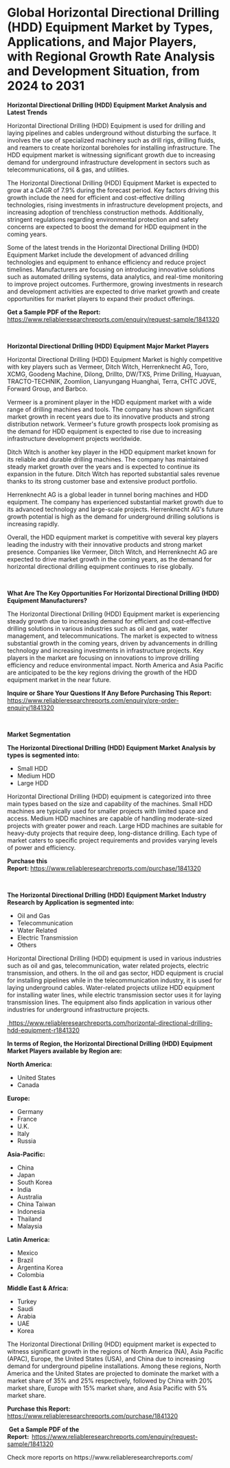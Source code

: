 <p><h1>Global Horizontal Directional Drilling (HDD) Equipment Market by Types, Applications, and Major Players, with Regional Growth Rate Analysis and Development Situation, from 2024 to 2031</h1></p><p><strong>Horizontal Directional Drilling (HDD) Equipment Market Analysis and Latest Trends</strong></p>
<p><p>Horizontal Directional Drilling (HDD) Equipment is used for drilling and laying pipelines and cables underground without disturbing the surface. It involves the use of specialized machinery such as drill rigs, drilling fluids, and reamers to create horizontal boreholes for installing infrastructure. The HDD equipment market is witnessing significant growth due to increasing demand for underground infrastructure development in sectors such as telecommunications, oil & gas, and utilities.</p><p>The Horizontal Directional Drilling (HDD) Equipment Market is expected to grow at a CAGR of 7.9% during the forecast period. Key factors driving this growth include the need for efficient and cost-effective drilling technologies, rising investments in infrastructure development projects, and increasing adoption of trenchless construction methods. Additionally, stringent regulations regarding environmental protection and safety concerns are expected to boost the demand for HDD equipment in the coming years.</p><p>Some of the latest trends in the Horizontal Directional Drilling (HDD) Equipment Market include the development of advanced drilling technologies and equipment to enhance efficiency and reduce project timelines. Manufacturers are focusing on introducing innovative solutions such as automated drilling systems, data analytics, and real-time monitoring to improve project outcomes. Furthermore, growing investments in research and development activities are expected to drive market growth and create opportunities for market players to expand their product offerings.</p></p>
<p><strong>Get a Sample PDF of the Report:&nbsp;</strong> <a href="https://www.reliableresearchreports.com/enquiry/request-sample/1841320">https://www.reliableresearchreports.com/enquiry/request-sample/1841320</a></p>
<p>&nbsp;</p>
<p><strong>Horizontal Directional Drilling (HDD) Equipment Major Market Players</strong></p>
<p><p>Horizontal Directional Drilling (HDD) Equipment Market is highly competitive with key players such as Vermeer, Ditch Witch, Herrenknecht AG, Toro, XCMG, Goodeng Machine, Dilong, Drillto, DW/TXS, Prime Drilling, Huayuan, TRACTO-TECHNIK, Zoomlion, Lianyungang Huanghai, Terra, CHTC JOVE, Forward Group, and Barbco.</p><p>Vermeer is a prominent player in the HDD equipment market with a wide range of drilling machines and tools. The company has shown significant market growth in recent years due to its innovative products and strong distribution network. Vermeer's future growth prospects look promising as the demand for HDD equipment is expected to rise due to increasing infrastructure development projects worldwide.</p><p>Ditch Witch is another key player in the HDD equipment market known for its reliable and durable drilling machines. The company has maintained steady market growth over the years and is expected to continue its expansion in the future. Ditch Witch has reported substantial sales revenue thanks to its strong customer base and extensive product portfolio.</p><p>Herrenknecht AG is a global leader in tunnel boring machines and HDD equipment. The company has experienced substantial market growth due to its advanced technology and large-scale projects. Herrenknecht AG's future growth potential is high as the demand for underground drilling solutions is increasing rapidly.</p><p>Overall, the HDD equipment market is competitive with several key players leading the industry with their innovative products and strong market presence. Companies like Vermeer, Ditch Witch, and Herrenknecht AG are expected to drive market growth in the coming years, as the demand for horizontal directional drilling equipment continues to rise globally.</p></p>
<p>&nbsp;</p>
<p><strong>What Are The Key Opportunities For Horizontal Directional Drilling (HDD) Equipment Manufacturers?</strong></p>
<p><p>The Horizontal Directional Drilling (HDD) Equipment market is experiencing steady growth due to increasing demand for efficient and cost-effective drilling solutions in various industries such as oil and gas, water management, and telecommunications. The market is expected to witness substantial growth in the coming years, driven by advancements in drilling technology and increasing investments in infrastructure projects. Key players in the market are focusing on innovations to improve drilling efficiency and reduce environmental impact. North America and Asia Pacific are anticipated to be the key regions driving the growth of the HDD equipment market in the near future.</p></p>
<p><strong>Inquire or Share Your Questions If Any Before Purchasing This Report:</strong> <a href="https://www.reliableresearchreports.com/enquiry/pre-order-enquiry/1841320">https://www.reliableresearchreports.com/enquiry/pre-order-enquiry/1841320</a></p>
<p>&nbsp;</p>
<p><strong>Market Segmentation</strong></p>
<p><strong>The Horizontal Directional Drilling (HDD) Equipment Market Analysis by types is segmented into:</strong></p>
<p><ul><li>Small HDD</li><li>Medium HDD</li><li>Large HDD</li></ul></p>
<p><p>Horizontal Directional Drilling (HDD) equipment is categorized into three main types based on the size and capability of the machines. Small HDD machines are typically used for smaller projects with limited space and access. Medium HDD machines are capable of handling moderate-sized projects with greater power and reach. Large HDD machines are suitable for heavy-duty projects that require deep, long-distance drilling. Each type of market caters to specific project requirements and provides varying levels of power and efficiency.</p></p>
<p><strong>Purchase this Report:&nbsp;</strong><a href="https://www.reliableresearchreports.com/purchase/1841320">https://www.reliableresearchreports.com/purchase/1841320</a></p>
<p>&nbsp;</p>
<p><strong>The Horizontal Directional Drilling (HDD) Equipment Market Industry Research by Application is segmented into:</strong></p>
<p><ul><li>Oil and Gas</li><li>Telecommunication</li><li>Water Related</li><li>Electric Transmission</li><li>Others</li></ul></p>
<p><p>Horizontal Directional Drilling (HDD) equipment is used in various industries such as oil and gas, telecommunication, water related projects, electric transmission, and others. In the oil and gas sector, HDD equipment is crucial for installing pipelines while in the telecommunication industry, it is used for laying underground cables. Water-related projects utilize HDD equipment for installing water lines, while electric transmission sector uses it for laying transmission lines. The equipment also finds application in various other industries for underground infrastructure projects.</p></p>
<p><a href="https://www.reliableresearchreports.com/horizontal-directional-drilling-hdd-equipment-r1841320">&nbsp;https://www.reliableresearchreports.com/horizontal-directional-drilling-hdd-equipment-r1841320</a></p>
<p><strong>In terms of Region, the Horizontal Directional Drilling (HDD) Equipment Market Players available by Region are:</strong></p>
<p>
    <p> <strong> North America: </strong>
        <ul>
            <li>United States</li>
            <li>Canada</li>
        </ul>
        </p> 
    <p> <strong> Europe: </strong>
        <ul>
            <li>Germany</li>
            <li>France</li>
            <li>U.K.</li>
            <li>Italy</li>
            <li>Russia</li>
        </ul>
        </p> 
    <p> <strong> Asia-Pacific: </strong>
        <ul>
            <li>China</li>
            <li>Japan</li>
            <li>South Korea</li>
            <li>India</li>
            <li>Australia</li>
            <li>China Taiwan</li>
            <li>Indonesia</li>
            <li>Thailand</li>
            <li>Malaysia</li>
        </ul>
        </p> 
    <p> <strong> Latin America: </strong>
        <ul>
            <li>Mexico</li>
            <li>Brazil</li>
            <li>Argentina Korea</li>
            <li>Colombia</li>
        </ul>
        </p> 
    <p> <strong> Middle East & Africa: </strong>
        <ul>
            <li>Turkey</li>
            <li>Saudi</li>
            <li>Arabia</li>
            <li>UAE</li>
            <li>Korea</li>
        </ul>
    </p>
    </p>
<p><p>The Horizontal Directional Drilling (HDD) equipment market is expected to witness significant growth in the regions of North America (NA), Asia Pacific (APAC), Europe, the United States (USA), and China due to increasing demand for underground pipeline installations. Among these regions, North America and the United States are projected to dominate the market with a market share of 35% and 25% respectively, followed by China with 20% market share, Europe with 15% market share, and Asia Pacific with 5% market share.</p></p>
<p><strong>Purchase this Report: </strong><a href="https://www.reliableresearchreports.com/purchase/1841320">https://www.reliableresearchreports.com/purchase/1841320</a></p>
<p>&nbsp;<strong>Get a Sample PDF of the Report:&nbsp;&nbsp;</strong><a href="https://www.reliableresearchreports.com/enquiry/request-sample/1841320">https://www.reliableresearchreports.com/enquiry/request-sample/1841320</a></p>
<p><strong></strong></p>
<p>Check more reports on https://www.reliableresearchreports.com/</p>
